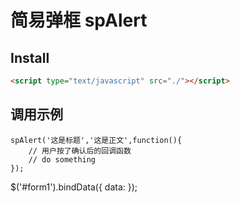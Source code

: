 # 简易弹框 spAlert
## Install
```html
<script type="text/javascript" src="./"></script>
```

## 调用示例
```
spAlert('这是标题','这是正文',function(){
    // 用户按了确认后的回调函数
    // do something
});
```
$('#form1').bindData({
  data:
});
```
